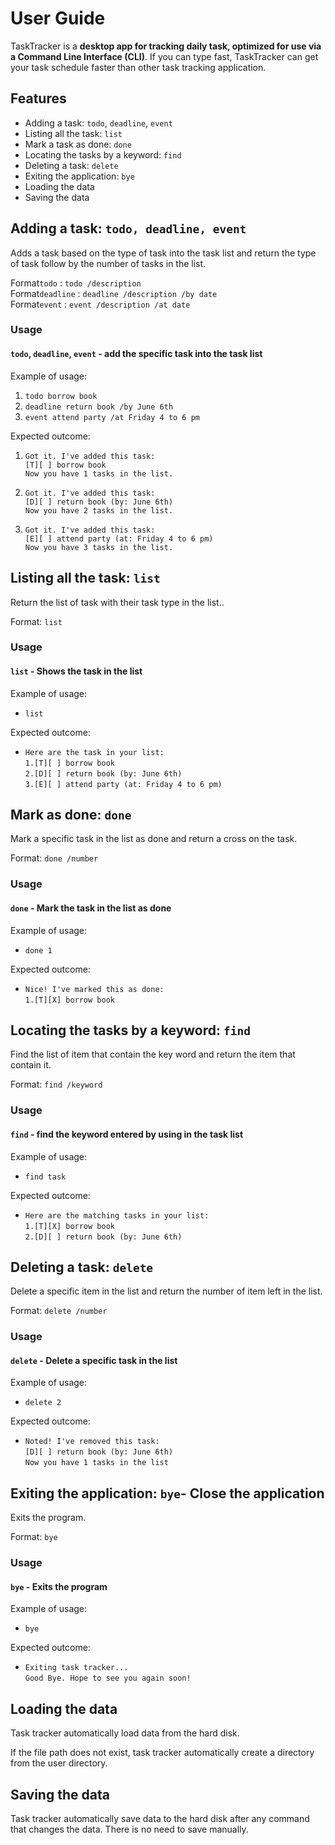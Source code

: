 # User Guide

TaskTracker is a **desktop app for tracking daily task, optimized for use 
via a Command Line Interface (CLI)**. If you can type fast, TaskTracker 
can get your task schedule faster than other task tracking application. 

## Features 
* Adding a task: `todo`, `deadline`, `event`
* Listing all the task: `list`
* Mark a task as done: `done`
* Locating the tasks by a keyword: `find`
* Deleting a task: `delete`
* Exiting the application: `bye`
* Loading the data
* Saving the data

## Adding a task: `todo, deadline, event`
Adds a task based on the type of task into the task list and return 
the type of task follow by the number of tasks in the list.

Format`todo` : `todo /description`\
Format`deadline` : `deadline /description /by date`\
Format`event` : `event /description /at date` 

### Usage

#### `todo`, `deadline`, `event` - add the specific task into the task list

Example of usage:

1. `todo borrow book`
2. `deadline return book /by June 6th`
3. `event attend party /at Friday 4 to 6 pm`

Expected outcome:

1. 
   `Got it. I've added this task:`\
   `[T][ ] borrow book`\
   `Now you have 1 tasks in the list.`


2.
    `Got it. I've added this task:`\
    `[D][ ] return book (by: June 6th)`\
    `Now you have 2 tasks in the list.`


3.
    `Got it. I've added this task:`\
    `[E][ ] attend party (at: Friday 4 to 6 pm)`\
    `Now you have 3 tasks in the list.`

## Listing all the task: `list`
Return the list of task with their task type in the list..

Format: `list`

### Usage
#### `list` - Shows the task in the list

Example of usage:

* `list`

Expected outcome:

*
    `Here are the task in your list:`\
    `1.[T][ ] borrow book`\
    `2.[D][ ] return book (by: June 6th)`\
    `3.[E][ ] attend party (at: Friday 4 to 6 pm)`
    

## Mark as done: `done`
Mark a specific task in the list as done and return a cross on the task.

Format: `done /number`

### Usage
#### `done` - Mark the task in the list as done

Example of usage:

* `done 1`

Expected outcome:

*
    `Nice! I've marked this as done:`\
    `1.[T][X] borrow book`

## Locating the tasks by a keyword: `find`
Find the list of item that contain the key word and return the item that contain it.

Format: `find /keyword`

### Usage
#### `find` - find the keyword entered by using in the task list

Example of usage:

* `find task`

Expected outcome:

*
    `Here are the matching tasks in your list:`\
    `1.[T][X] borrow book`\
    `2.[D][ ] return book (by: June 6th)`

## Deleting a task: `delete`
Delete a specific item in the list and return the number of item left in the list.

Format: `delete /number`

### Usage
#### `delete` - Delete a specific task in the list

Example of usage:

* `delete 2`

Expected outcome:

*
    `Noted! I've removed this task:`\
    `[D][ ] return book (by: June 6th)`\
    `Now you have 1 tasks in the list`

## Exiting the application: `bye`- Close the application
Exits the program.

Format: `bye`

### Usage
#### `bye` - Exits the program

Example of usage:

* `bye`

Expected outcome:

*
    `Exiting task tracker...`\
    `Good Bye. Hope to see you again soon!`
    

## Loading the data
Task tracker automatically load data from the hard disk.

If the file path does not exist, task tracker automatically create a directory
from the user directory.

## Saving the data
Task tracker automatically save data to the hard disk after 
any command that changes the data. There is no need to save manually.